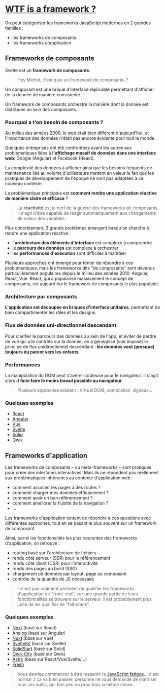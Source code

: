 # [WTF is a framework ?](https://developer.mozilla.org/en-US/docs/Learn/Tools_and_testing/Client-side_JavaScript_frameworks)

On peut catégoriser les frameworks JavaScript modernes en 2 grandes familles :

- les frameworks de composants
- les frameworks d'application

## Frameworks de composants

Svelte est un **framework de composants**.

> Hey Michel, c'est quoi un framework de composants ?

Un composant est une brique d'interface réplicable permettant d'afficher de la donnée de manière consistente.

Un framework de composants orchestre la manière dont la donnée est distribuée au sein des composants.

### Pourquoi a t'on besoin de composants ?

Au milieu des années 2000, le web était bien différent d'aujourd'hui, et l'importance des données n'était pas encore évidente pour tout le monde.

Quelques entreprises ont été confrontées avant les autres aux problématiques liées à **l'affichage massif de données dans une interface web**: Google (Angular) et Facebook (React).

La complexité des données à afficher ainsi que les besoins fréquents de maintenance liés au volume d'utilisateurs mettent en valeur le fait que les pratiques de développement de l'époque ne sont pas adaptées à ce nouveau contexte.

La problématique principale est **comment rendre une application réactive de manière claire et efficace** ?

> La **réactivité** est le nerf de la guerre des frameworks de composants. Il s'agit d'être capable de réagir automatiquement aux changements de valeur des variables.

Plus concrètement, 3 grands problèmes émergent lorsqu'on cherche à rendre une application réactive :

- l'**architecture des éléments d'interface** est complexe à comprendre
- le **parcours des données** est complexe à orchestrer
- les **performances d'exécution** sont difficiles à maitriser

Plusieurs approches ont émergé pour tenter de répondre à ces problématiques, mais les frameworks dits "de composants" sont devenus particulièrement populaires depuis le milieu des années 2010: Angular, React, Vue. React, qui a popularisé massivement le concept de composants, est aujourd'hui le framework de composants le plus populaire.

### Architecture par composants

**L'application est découpée en briques d'interface unitaires**, permettant de bien compartimenter les rôles et les designs.

### Flux de données uni-directionnel descendant

Pour clarifier le parcours des données au sein de l'app, et éviter de perdre de vue qui a le contrôle sur la donnée, on a généralisé (voir imposé) le principe de flux unidirectionnel descendant : **les données vont (presque) toujours du parent vers les enfants**.

### Performances

La manipulation du DOM peut s'avérer coûteuse pour le navigateur. Il s'agit alors d **faire faire le moins travail possible au navigateur**.

> Plusieurs approches existent : Virtual DOM, compilation, signaux...

### Quelques exemples

- [React](https://react.dev/)
- [Angular](https://angular.dev/)
- [Vue](https://vuejs.org/)
- [Svelte](https://svelte.dev/)
- [Solid](https://www.solidjs.com/)
- [Qwik](https://qwik.dev/)

## Frameworks d'application

Les frameworks de composants – ou meta-frameworks – sont pratiques pour créer des interfaces interactives. Mais ils ne répondent pas réellement aux problématiques inhérentes au contexte d'application web :

- comment associer les pages à des routes ?
- comment charger mes données efficacement ?
- comment avoir un bon référencement ?
- comment améliorer la fluidité de la navigation ?
- ...

Les frameworks d'application tentent de répondre à ces questions avec différentes approches, tout en se basant le plus souvent sur un framework de composant.

Ainsi, parmi les fonctionalités les plus courantes des frameworks d'application, on retrouve :

- routing basé sur l'architecture de fichiers
- rendu côté serveur (SSR) pour le référencement
- rendu côté client (CSR) pour l'interactivité
- rendu des pages au build (SSG)
- chargement de données par layout, page ou composant
- contrôle de la quantité de JS nécessaire

> Il n'est pas vraiment pertinent de qualifier les frameworks d'application de "front-end", car une grande partie de leurs fonctionnalités se trouvent sur le serveur. Il est probablement plus juste de les qualifier de "full-stack".

### Quelques exemples

- [Next](https://nextjs.org/) (basé sur React)
- [Analog](https://analogjs.org/) (basé sur Angular)
- [Nuxt](https://v2.nuxt.com/) (basé sur Vue)
- [SvelteKit](https://kit.svelte.dev/) (basé sur Svelte)
- [SolidStart](https://start.solidjs.com/) (basé sur Solid)
- [Qwik City](https://qwik.dev/docs/qwikcity) (basé sur Qwik)
- [Astro](https://astro.build/) (basé sur React/Vue/Svelte/...)
- [Fresh](https://fresh.deno.dev/)

> Vous devriez commencer à être ressentir la [JavaScript fatigue](https://dev.to/nicozerpa/are-you-suffering-from-javascript-fatigue-f5e)... c'est normal :) ça va bien passer, personne ne vous demande de maîtriser tous ces outils, qui font peu ou prou tous la même chose.
